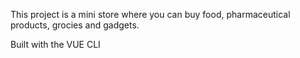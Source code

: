 This project is a mini store where you can buy food, pharmaceutical products, grocies and gadgets.

Built with the VUE CLI
